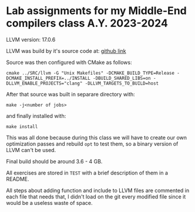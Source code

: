 # Lab assignments for my Middle-End compilers class A.Y. 2023-2024

LLVM version: 17.0.6

LLVM was build by it's source code at: [github link](https://github.com/llvm/llvm-project/releases/tag/llvmorg-17.0.6)

Source was then configured with CMake as follows:
```
cmake ../SRC/llvm -G "Unix Makefiles" -DCMAKE_BUILD_TYPE=Release -DCMAKE_INSTALL_PREFIX=../INSTALL -DBUILD_SHARED_LIBS=on -DLLVM_ENABLE_PROJECTS="clang" -DLLVM_TARGETS_TO_BUILD=host
```

After that source was built in separare directory with:
```
make -j<number of jobs>
```

and finally installed with:
```
make install
```

This was all done because during this class we will have to create our own optimization passes and rebuild `opt` to test them, so a binary version of LLVM can't be used.

Final build should be around 3.6 - 4 GB.

All exercises are stored in `TEST` with a brief description of them in a README.

All steps about adding function and include to LLVM files are commented in each file that needs that, I didn't load on the git every modified file since it would be a useless waste of space.